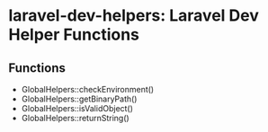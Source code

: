 # laravel-dev-helpers: Laravel Dev Helper Functions

## Functions
- GlobalHelpers::checkEnvironment()
- GlobalHelpers::getBinaryPath()
- GlobalHelpers::isValidObject()
- GlobalHelpers::returnString()